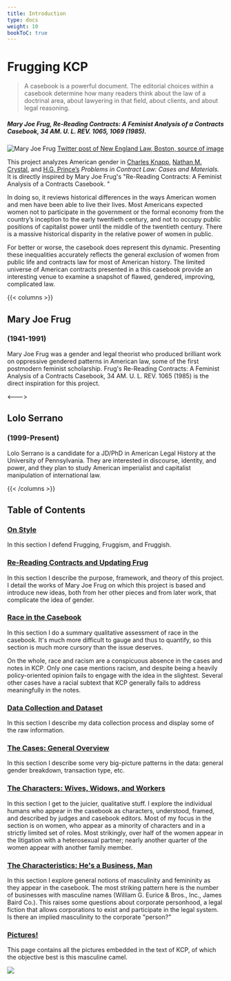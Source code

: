 ```yaml
---
title: Introduction
type: docs
weight: 10
bookToC: true
---
```


# Frugging KCP

> A casebook is a powerful document. The editorial choices within a casebook determine how many readers think about the law of a doctrinal area, about lawyering in that field, about clients, and about legal reasoning.

##### Mary Joe Frug, Re-Reading Contracts: A Feminist Analysis of a Contracts Casebook, 34 AM. U. L. REV. 1065, 1069 (1985).

![Mary Joe Frug](/img/maryjoe.jpg)
[Twitter post of New England Law, Boston, source of image](https://twitter.com/newenglandlaw/status/1111255740487004161)

This project analyzes American gender in [Charles Knapp](https://www.uchastings.edu/people/charles-knapp/), [Nathan M. Crystal](https://www.cgcfirm.com/people/nathan-m-crystal/), and [H.G. Prince’s](https://www.uchastings.edu/people/h-g-prince/) *Problems in Contract Law: Cases and Materials.* It is directly inspired by Mary Joe Frug's "Re-Reading Contracts: A Feminist Analysis of a Contracts Casebook. "

In doing so, it reviews historical differences in the ways American women and men have been able to live their lives. Most Americans expected women not to participate in the government or the formal economy from the country’s inception to the early twentieth century, and not to occupy public positions of capitalist power until the middle of the twentieth century. There is a massive historical disparity in the relative power of women in public.

For better or worse, the casebook does represent this dynamic. Presenting these inequalities accurately reflects the general exclusion of women from public life and contracts law for most of American history. The limited universe of American contracts presented in a this casebook provide an interesting venue to examine a snapshot of flawed, gendered, improving, complicated law.

{{< columns >}}
## Mary Joe Frug 
### (1941-1991)

Mary Joe Frug was a gender and legal theorist who produced brilliant work on oppressive gendered patterns in American law, some of the first postmodern feminist scholarship. Frug's Re-Reading Contracts: A Feminist Analysis of a Contracts Casebook, 34 AM. U. L. REV. 1065 (1985) is the direct inspiration for this project. 

<--->

## Lolo Serrano
### (1999-Present)

Lolo Serrano is a candidate for a JD/PhD in American Legal History at the University of Pennsylvania. They are interested in discourse, identity, and power, and they plan to study American imperialist and capitalist manipulation of international law. 

{{< /columns >}}


## Table of Contents

### [On Style](/docs/on_style)

In this section I defend Frugging, Fruggism, and Fruggish. 

### [Re-Reading Contracts and Updating Frug](/docs/rereading)

In this section I describe the purpose, framework, and theory of this project. I detail the works of Mary Joe Frug on which this project is based and introduce new ideas, both from her other pieces and from later work, that complicate the idea of gender. 

### [Race in the Casebook](/docs/race)

In this section I do a summary qualitative assessment of race in the casebook. It's much more difficult to gauge and thus to quantify, so this section is much more cursory than the issue deserves. 

On the whole, race and racism are a conspicuous absence in the cases and notes in KCP. Only one case mentions racism, and despite being a heavily policy-oriented opinion fails to engage with the idea in the slightest. Several other cases have a racial subtext that KCP generally fails to address meaningfully in the notes. 

### [Data Collection and Dataset](/docs/dataset)

In this section I describe my data collection process and display some of the raw information. 

### [The Cases: General Overview](/docs/cases)

In this section I describe some very big-picture patterns in the data: general gender breakdown, transaction type, etc.

### [The Characters: Wives, Widows, and Workers](/docs/characters/_index)

In this section I get to the juicier, qualitative stuff. I explore the individual humans who appear in the casebook as characters, understood, framed, and described by judges and casebook editors. Most of my focus in the section is on women, who appear as a minority of characters and in a strictly limited set of roles. Most strikingly, over half of the women appear in the litigation with a heterosexual partner; nearly another quarter of the women appear with another family member. 

### [The Characteristics: He's a Business, Man](/docs/trying)

In this section I explore general notions of masculinity and femininity as they appear in the casebook. The most striking pattern here is the number of businesses with masculine names (William G. Eurice & Bros., Inc., James Baird Co.). This raises some questions about corporate personhood, a legal fiction that allows corporations to exist and participate in the legal system. Is there an implied masculinity to the corporate "person?"

### [Pictures!](/docs/pics)

This page contains all the pictures embedded in the text of KCP, of which the objective best is this masculine camel. 

![ ](/pics/misc/misc1.png)